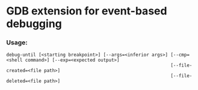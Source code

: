 # GDB extension for event-based debugging

### Usage: 

```
debug-until [<starting breakpoint>] [--args=<inferior args>] [--cmp=<shell command>] [--exp=<expected output>]
                                                             [--file-created=<file path>]
                                                             [--file-deleted=<file path>]
```
